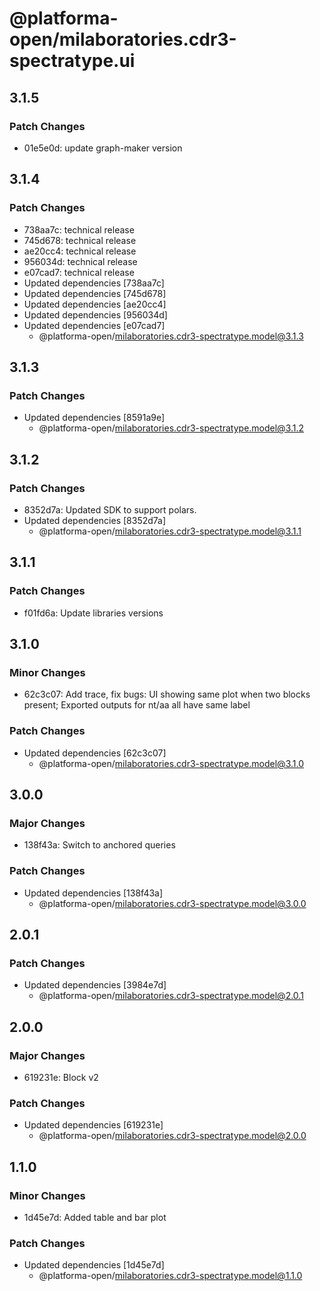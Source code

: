 # @platforma-open/milaboratories.cdr3-spectratype.ui

## 3.1.5

### Patch Changes

- 01e5e0d: update graph-maker version

## 3.1.4

### Patch Changes

- 738aa7c: technical release
- 745d678: technical release
- ae20cc4: technical release
- 956034d: technical release
- e07cad7: technical release
- Updated dependencies [738aa7c]
- Updated dependencies [745d678]
- Updated dependencies [ae20cc4]
- Updated dependencies [956034d]
- Updated dependencies [e07cad7]
  - @platforma-open/milaboratories.cdr3-spectratype.model@3.1.3

## 3.1.3

### Patch Changes

- Updated dependencies [8591a9e]
  - @platforma-open/milaboratories.cdr3-spectratype.model@3.1.2

## 3.1.2

### Patch Changes

- 8352d7a: Updated SDK to support polars.
- Updated dependencies [8352d7a]
  - @platforma-open/milaboratories.cdr3-spectratype.model@3.1.1

## 3.1.1

### Patch Changes

- f01fd6a: Update libraries versions

## 3.1.0

### Minor Changes

- 62c3c07: Add trace, fix bugs: UI showing same plot when two blocks present; Exported outputs for nt/aa all have same label

### Patch Changes

- Updated dependencies [62c3c07]
  - @platforma-open/milaboratories.cdr3-spectratype.model@3.1.0

## 3.0.0

### Major Changes

- 138f43a: Switch to anchored queries

### Patch Changes

- Updated dependencies [138f43a]
  - @platforma-open/milaboratories.cdr3-spectratype.model@3.0.0

## 2.0.1

### Patch Changes

- Updated dependencies [3984e7d]
  - @platforma-open/milaboratories.cdr3-spectratype.model@2.0.1

## 2.0.0

### Major Changes

- 619231e: Block v2

### Patch Changes

- Updated dependencies [619231e]
  - @platforma-open/milaboratories.cdr3-spectratype.model@2.0.0

## 1.1.0

### Minor Changes

- 1d45e7d: Added table and bar plot

### Patch Changes

- Updated dependencies [1d45e7d]
  - @platforma-open/milaboratories.cdr3-spectratype.model@1.1.0
